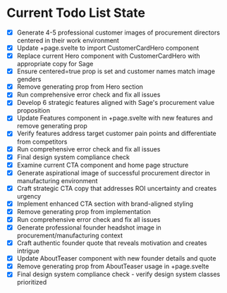 <!-- DO NOT EDIT - Managed by todo_list tool -->
<!-- Updated: 2025-10-29T21:51:41.872Z -->

# Current Todo List State

- [x] Generate 4-5 professional customer images of procurement directors centered in their work environment
- [x] Update +page.svelte to import CustomerCardHero component
- [x] Replace current Hero component with CustomerCardHero with appropriate copy for Sage
- [x] Ensure centered=true prop is set and customer names match image genders
- [x] Remove generating prop from Hero section
- [x] Run comprehensive error check and fix all issues
- [x] Develop 6 strategic features aligned with Sage's procurement value proposition
- [x] Update Features component in +page.svelte with new features and remove generating prop
- [x] Verify features address target customer pain points and differentiate from competitors
- [x] Run comprehensive error check and fix all issues
- [x] Final design system compliance check
- [x] Examine current CTA component and home page structure
- [x] Generate aspirational image of successful procurement director in manufacturing environment
- [x] Craft strategic CTA copy that addresses ROI uncertainty and creates urgency
- [x] Implement enhanced CTA section with brand-aligned styling
- [x] Remove generating prop from implementation
- [x] Run comprehensive error check and fix all issues
- [x] Generate professional founder headshot image in procurement/manufacturing context
- [x] Craft authentic founder quote that reveals motivation and creates intrigue
- [x] Update AboutTeaser component with new founder details and quote
- [x] Remove generating prop from AboutTeaser usage in +page.svelte
- [x] Final design system compliance check - verify design system classes prioritized
